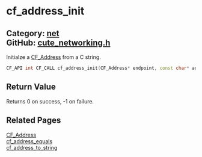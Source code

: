 [](../header.md ':include')

# cf_address_init

Category: [net](/api_reference?id=net)  
GitHub: [cute_networking.h](https://github.com/RandyGaul/cute_framework/blob/master/include/cute_networking.h)  
---

Initialze a [CF_Address](/net/cf_address.md) from a C string.

```cpp
CF_API int CF_CALL cf_address_init(CF_Address* endpoint, const char* address_and_port_string);
```

## Return Value

Returns 0 on success, -1 on failure.

## Related Pages

[CF_Address](/net/cf_address.md)  
[cf_address_equals](/net/cf_address_equals.md)  
[cf_address_to_string](/net/cf_address_to_string.md)  
